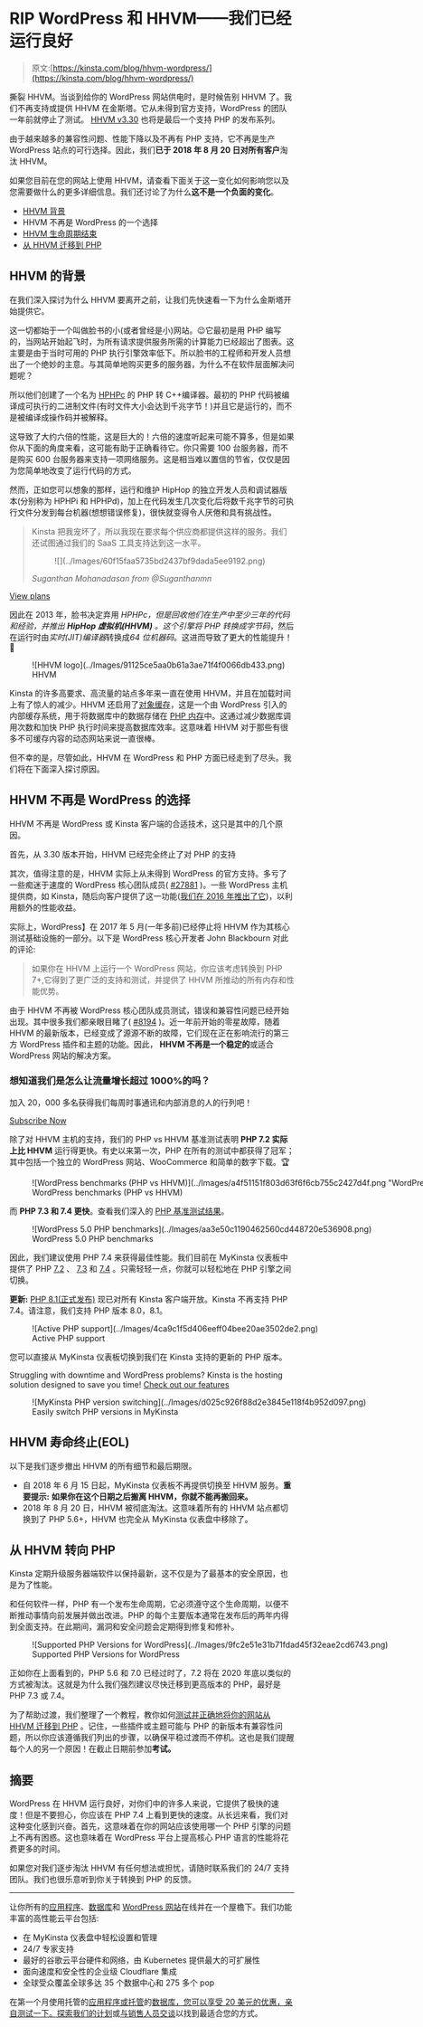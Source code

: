 # RIP WordPress 和 HHVM——我们已经运行良好

> 原文:[https://kinsta.com/blog/hhvm-wordpress/](https://kinsta.com/blog/hhvm-wordpress/)

撕裂 HHVM。当谈到给你的 WordPress 网站供电时，是时候告别 HHVM 了。我们不再支持或提供 HHVM 在金斯塔。它从未得到官方支持，WordPress 的团队一年前就停止了测试。 [HHVM v3.30](https://hhvm.com/blog/2018/09/12/end-of-php-support-future-of-hack.html) 也将是最后一个支持 PHP 的发布系列。

由于越来越多的兼容性问题、性能下降以及不再有 PHP 支持，它不再是生产 WordPress 站点的可行选择。因此，我们**已于 2018 年 8 月 20 日对所有客户**淘汰 HHVM。

如果您目前在您的网站上使用 HHVM，请查看下面关于这一变化如何影响您以及您需要做什么的更多详细信息。我们还讨论了为什么**这不是一个负面的变化**。

*   [HHVM 背景](#background-hhvm)
*   HHVM 不再是 WordPress 的一个选择
*   [HHVM 生命周期结束](#hhvm-eol)
*   [从 HHVM 迁移到 PHP](#hhvm-to-php)

## HHVM 的背景

在我们深入探讨为什么 HHVM 要离开之前，让我们先快速看一下为什么金斯塔开始提供它。

这一切都始于一个叫做脸书的小(或者曾经是小)网站。😉它最初是用 PHP 编写的，当网站开始起飞时，为所有请求提供服务所需的计算能力已经超出了图表。这主要是由于当时可用的 PHP 执行引擎效率低下。所以脸书的工程师和开发人员想出了一个绝妙的主意。与其简单地购买更多的服务器，为什么不在软件层面解决问题呢？

所以他们创建了一个名为 [HPHPc](https://en.wikipedia.org/wiki/HipHop_for_PHP) 的 PHP 转 C++编译器。最初的 PHP 代码被编译成可执行的二进制文件(有时文件大小会达到千兆字节！)并且它是运行的，而不是被编译成操作码并被解释。

这导致了大约六倍的性能，这是巨大的！六倍的速度听起来可能不算多，但是如果你从下面的角度来看，这可能有助于正确看待它。你只需要 100 台服务器，而不是购买 600 台服务器来支持一项网络服务。这是相当难以置信的节省，仅仅是因为您简单地改变了运行代码的方式。

然而，正如您可以想象的那样，运行和维护 HipHop 的独立开发人员和调试器版本(分别称为 HPHPi 和 HPHPd)，加上在代码发生几次变化后将数千兆字节的可执行文件分发到每台机器(想想错误修复)，很快就变得令人厌倦和具有挑战性。

<link rel="stylesheet" href="https://kinsta.com/wp-content/themes/kinsta/dist/components/ctas/cta-mini.css?ver=2e932b8aba3918bfb818">

<aside class="sidebar-cta">

> Kinsta 把我宠坏了，所以我现在要求每个供应商都提供这样的服务。我们还试图通过我们的 SaaS 工具支持达到这一水平。
> 
> <footer class="wp-block-kinsta-client-quote__footer">
> 
> <figure class="wp-block-kinsta-client-quote__avatar">![](../Images/60f15faa5735bd2437bf9dada5ee9192.png)</figure>
> 
> <cite class="wp-block-kinsta-client-quote__cite">Suganthan Mohanadasan from @Suganthanmn</cite></footer>

[View plans](https://kinsta.com/plans/)</aside>

因此在 2013 年，脸书决定弃用 *HPHPc，*但是回收他们在生产中至少三年的代码和经验，并推出 **HipHop 虚拟机(HHVM)** 。这个引擎将 PHP 转换成*字节码*，然后在运行时由*实时(JIT)编译器*转换成*64 位机器码*。这进而导致了更大的性能提升！🚀

<figure id="attachment_25026" aria-describedby="caption-attachment-25026" style="width: 1260px" class="wp-caption aligncenter">![HHVM logo](../Images/91125ce5aa0b61a3ae71f4f0066db433.png)

<figcaption id="caption-attachment-25026" class="wp-caption-text">HHVM</figcaption>

</figure>

Kinsta 的许多高要求、高流量的站点多年来一直在使用 HHVM，并且在加载时间上有了惊人的减少。HHVM 还启用了[对象缓存](https://codex.wordpress.org/Class_Reference/WP_Object_Cache)，这是一个由 WordPress 引入的内部缓存系统，用于将数据库中的数据存储在 [PHP 内存](https://kinsta.com/knowledgebase/php-memory-limit/)中。这通过减少数据库调用次数和加快 PHP 执行时间来提高数据库效率。这意味着 HHVM 对于那些有很多不可缓存内容的动态网站来说一直很棒。

但不幸的是，尽管如此，HHVM 在 WordPress 和 PHP 方面已经走到了尽头。我们将在下面深入探讨原因。

## HHVM 不再是 WordPress 的选择

HHVM 不再是 WordPress 或 Kinsta 客户端的合适技术，这只是其中的几个原因。

首先，从 3.30 版本开始，HHVM 已经完全终止了对 PHP 的支持

其次，值得注意的是，HHVM 实际上从未得到 WordPress 的官方支持。多亏了一些痴迷于速度的 WordPress 核心团队成员( [#27881](https://core.trac.wordpress.org/ticket/27881) )。一些 WordPress 主机提供商，如 Kinsta，随后向客户提供了这一功能([我们在 2016 年推出了它](https://kinsta.com/feature-updates/hhvm-environment-switching-available/))，以利用额外的性能收益。

实际上，WordPress】在 2017 年 5 月(一年多前)已经停止将 HHVM 作为其核心测试基础设施的一部分。以下是 WordPress 核心开发者 John Blackbourn 对此的评论:

> 如果你在 HHVM 上运行一个 WordPress 网站，你应该考虑转换到 PHP 7+,它得到了更广泛的支持和测试，并提供了 HHVM 所推动的所有内存和性能优势。

由于 HHVM 不再被 WordPress 核心团队成员测试，错误和兼容性问题已经开始出现。其中很多我们都亲眼目睹了( [#8194](https://github.com/facebook/hhvm/issues/8194) )。近一年前开始的零星故障，随着 HHVM 的最新版本，已经变成了源源不断的故障，它们现在正在影响流行的第三方 WordPress 插件和主题的功能。因此， **HHVM 不再是一个稳定的**或适合 WordPress 网站的解决方案。

 <dialog id="newsletter" class="dialog dialog has-dark-blue-background-color email-modal" aria-hidden="true">## 注册订阅时事通讯

<kinsta-form show-name="false" show-phone="false" show-website="false" show-company="false" show-disk-space="false" show-monthly-visits="false" show-number-of-websites="false" show-message="false" submit-button-text="Sign Up Now" submit-button-text-sending="Signing Up..." success-title="Thanks for subscribing!" success-message="Keep an eye out for our next newsletter." terms-template="newsletter" hubspot-source="subscribe_to_newsletter" submit-button-text-loading="Signing Up"></kinsta-form></dialog>

### 想知道我们是怎么让流量增长超过 1000%的吗？

加入 20，000 多名获得我们每周时事通讯和内部消息的人的行列吧！

[Subscribe Now](#newsletter)

除了对 HHVM 主机的支持，我们的 PHP vs HHVM 基准测试表明 **PHP 7.2 实际上比 HHVM** 运行得更快。有史以来第一次，PHP 在所有的测试中都获得了冠军；其中包括一个独立的 WordPress 网站、WooCommerce 和简单的数字下载。🏆

<figure style="width: 940px" class="wp-caption aligncenter">![WordPress benchmarks (PHP vs HHVM)](../Images/a4f51151f803d63f6f6cb755c2427d4f.png "WordPress benchmarks (PHP vs HHVM)")

<figcaption class="wp-caption-text">WordPress benchmarks (PHP vs HHVM)</figcaption>

</figure>

而 **PHP 7.3 和 7.4 更快**。查看我们深入的 [PHP 基准测试结果](https://kinsta.com/blog/php-benchmarks/)。

<figure id="attachment_37393" aria-describedby="caption-attachment-37393" style="width: 940px" class="wp-caption aligncenter">![WordPress 5.0 PHP benchmarks](../Images/aa3e50c1190462560cd448720e536908.png)

<figcaption id="caption-attachment-37393" class="wp-caption-text">WordPress 5.0 PHP benchmarks</figcaption>

</figure>

因此，我们建议使用 PHP 7.4 来获得最佳性能。我们目前在 MyKinsta 仪表板中提供了 PHP [7.2](https://kinsta.com/blog/php-7-2/) 、 [7.3](https://kinsta.com/blog/php-7-3/) 和 [7.4](https://kinsta.com/blog/php-7-4/) 。只需轻轻一点，你就可以轻松地在 PHP 引擎之间切换。

**更新:** [PHP 8.1(正式发布)](https://kinsta.com/feature-updates/php-8-1/) 现已对所有 Kinsta 客户端开放。Kinsta 不再支持 PHP 7.4。请注意，我们支持 PHP 版本 8.0，8.1。

<figure id="attachment_140522" aria-describedby="caption-attachment-140522" style="width: 791px" class="wp-caption alignnone">![Active PHP support](../Images/4ca9c1f5d406eeff04bee20ae3502de2.png)

<figcaption id="caption-attachment-140522" class="wp-caption-text">Active PHP support</figcaption>

</figure>

您可以直接从 MyKinsta 仪表板切换到我们在 Kinsta 支持的更新的 PHP 版本。

Struggling with downtime and WordPress problems? Kinsta is the hosting solution designed to save you time! [Check out our features](https://kinsta.com/features/)

<figure id="attachment_140523" aria-describedby="caption-attachment-140523" style="width: 1200px" class="wp-caption alignnone">![MyKinsta PHP version switching](../Images/d025c926f88d2e3845e118f4b952d097.png)

<figcaption id="caption-attachment-140523" class="wp-caption-text">Easily switch PHP versions in MyKinsta</figcaption>

</figure>

## HHVM 寿命终止(EOL)

以下是我们逐步撤出 HHVM 的所有细节和最后期限。

*   自 2018 年 6 月 15 日起，MyKinsta 仪表板不再提供切换至 HHVM 服务。**重要提示:** **如果你在这个日期之后搬离 HHVM，你就不能再搬回来。**
*   2018 年 8 月 20 日，HHVM 被彻底淘汰。这意味着所有的 HHVM 站点都切换到了 PHP 5.6+，HHVM 也完全从 MyKinsta 仪表盘中移除了。

## 从 HHVM 转向 PHP

Kinsta 定期升级服务器端软件以保持最新，这不仅是为了最基本的安全原因，也是为了性能。

和任何软件一样，PHP 有一个发布生命周期，它必须遵守这个生命周期，以便不断推动事情向前发展并做出改进。PHP 的每个主要版本通常在发布后的两年内得到全面支持。在此期间，漏洞和安全问题会定期得到修复和修补。

<figure id="attachment_63275" aria-describedby="caption-attachment-63275" style="width: 1726px" class="wp-caption aligncenter">![Supported PHP Versions for WordPress](../Images/9fc2e51e31b71fdad45f32eae2cd6743.png)

<figcaption id="caption-attachment-63275" class="wp-caption-text">Supported PHP Versions for WordPress</figcaption>

</figure>

正如你在上面看到的，PHP 5.6 和 7.0 已经过时了，7.2 将在 2020 年底以类似的方式被淘汰。这就是为什么我们强烈建议尽快迁移到更高版本的 PHP，最好是 PHP 7.3 或 7.4。

为了帮助过渡，我们整理了一个教程，教你如何[测试并正确地将你的网站从 HHVM 迁移到 PHP](https://kinsta.com/knowledgebase/how-to-update-php-in-wordpress/) 。记住，一些插件或主题可能与 PHP 的新版本有兼容性问题，所以你应该遵循我们列出的步骤，以确保平稳过渡而不停机。这也是我们提醒每个人的另一个原因！在截止日期前参加**考试。**

## 摘要

WordPress 在 HHVM 运行良好，对你们中的许多人来说，它提供了极快的速度！但是不要担心，你应该在 PHP 7.4 上看到更快的速度。从长远来看，我们对这种变化感到兴奋。首先，这意味着在你的网站应该使用哪一个 PHP 引擎的问题上不再有困惑。这也意味着在 WordPress 平台上提高核心 PHP 语言的性能将花费更多的时间。

如果您对我们逐步淘汰 HHVM 有任何想法或担忧，请随时联系我们的 24/7 支持团队。我们也很乐意听到你关于转换到 PHP 的反馈。

* * *

让你所有的[应用程序](https://kinsta.com/application-hosting/)、[数据库](https://kinsta.com/database-hosting/)和 [WordPress 网站](https://kinsta.com/wordpress-hosting/)在线并在一个屋檐下。我们功能丰富的高性能云平台包括:

*   在 MyKinsta 仪表盘中轻松设置和管理
*   24/7 专家支持
*   最好的谷歌云平台硬件和网络，由 Kubernetes 提供最大的可扩展性
*   面向速度和安全性的企业级 Cloudflare 集成
*   全球受众覆盖全球多达 35 个数据中心和 275 多个 pop

在第一个月使用托管的[应用程序或托管](https://kinsta.com/application-hosting/)的[数据库，您可以享受 20 美元的优惠，亲自测试一下。探索我们的](https://kinsta.com/database-hosting/)[计划](https://kinsta.com/plans/)或[与销售人员交谈](https://kinsta.com/contact-us/)以找到最适合您的方式。